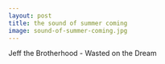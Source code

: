 ```yaml
---
layout: post
title: the sound of summer coming
image: sound-of-summer-coming.jpg
---
```

Jeff the Brotherhood - Wasted on the Dream
